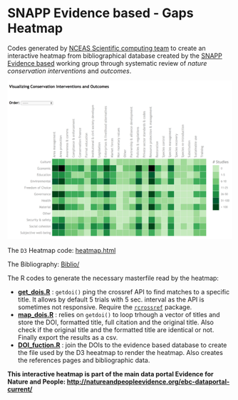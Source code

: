 # SNAPP Evidence based - Gaps Heatmap


Codes generated by [NCEAS Scientific computing team](https://www.nceas.ucsb.edu/scicomp) to create an interactive heatmap from bibliographical database created by the [SNAPP Evidence based](http://snappartnership.net/groups/evidence-based-conservation/) working group through systematic review of _nature conservation interventions_ and _outcomes_.

[![](heatmap.png)](https://www.nceas.ucsb.edu/~brun/heatmap/heatmap.html)

The `D3` Heatmap code: [heatmap.html](https://github.com/Science-for-Nature-and-People/evidence-based-heatmap/blob/master/heatmap.html)

The Bibliography: [Biblio/](https://github.com/Science-for-Nature-and-People/evidence-based-heatmap/tree/master/Biblio)

The R codes to generate the necessary masterfile read by the heatmap:

- [**get_dois.R**](./Rscripts/get_dois.R) : `getdoi()` ping the crossref API to find matches to a specific title. It allows by default 5 trials with 5 sec. interval as the API is sometimes not responsive. Require the [`rcrossref`](https://github.com/ropensci/rcrossref) package.
- [**map_dois.R**](./Rscripts/map_dois.R) : relies on `getdoi()` to loop trhough a vector of titles and store the DOI, formatted title, full citation and the original title. Also check if the original title and the formatted title are identical or not. Finally export the results as a csv.
- [**DOI_fuction.R**](./Rscripts/DOI_function.R) :  join the DOIs to the evidence based database to create the file used by the D3 heeatmap to render the heatmap. Also creates the references pages and bibliographic data.


**This interactive heatmap is part of the main data portal Evidence for Nature and People: <http://natureandpeopleevidence.org/ebc-dataportal-current/>**

